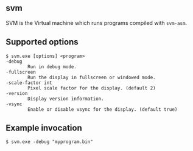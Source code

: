 ## svm

SVM is the Virtual machine which runs programs compiled with `svm-asm`.

## Supported options

    $ svm.exe [options] <program>
    -debug
            Run in debug mode.
    -fullscreen
            Run the display in fullscreen or windowed mode.
    -scale-factor int
            Pixel scale factor for the display. (default 2)
    -version
            Display version information.
    -vsync
            Enable or disable vsync for the display. (default true)


## Example invocation

    $ svm.exe -debug "myprogram.bin"


